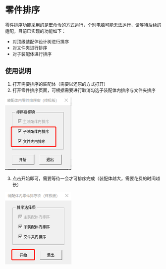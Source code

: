 # 零件排序

零件排序功能采用的是宏命令的方式运行，个别电脑可能无法运行，请等待后续的适配，目前已实现的功能如下：

- 对顶级装配体设计树进行排序
- 对文件夹进行排序
- 对子装配体进行排序

## 使用说明

1. 打开需要排序的装配体（需要以还原的方式打开）
2. 打开零件排序页面，可根据需要进行取消勾选子装配体内排序与文件夹排序

![image-20231220195016362](./images/image-20231220195016362.png)

3. 点击开始即可，需要等待一会才可排序完成（装配体越大，需要花费的时间越长）

![image-20231220195104195](./images/image-20231220195104195.png)